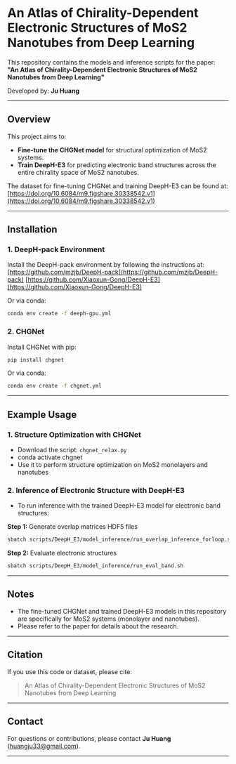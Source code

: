 # An Atlas of Chirality-Dependent Electronic Structures of MoS2 Nanotubes from Deep Learning

This repository contains the models and inference scripts for the paper:  
**"An Atlas of Chirality-Dependent Electronic Structures of MoS2 Nanotubes from Deep Learning"**

Developed by: **Ju Huang**

---

## Overview

This project aims to:

- **Fine-tune the CHGNet model** for structural optimization of MoS2 systems.
- **Train DeepH-E3** for predicting electronic band structures across the entire chirality space of MoS2 nanotubes.

The dataset for fine-tuning CHGNet and training DeepH-E3 can be found at:  
[https://doi.org/10.6084/m9.figshare.30338542.v1](https://doi.org/10.6084/m9.figshare.30338542.v1)

---

## Installation

### 1. DeepH-pack Environment

Install the DeepH-pack environment by following the instructions at:  
[https://github.com/mzjb/DeepH-pack](https://github.com/mzjb/DeepH-pack)
[https://github.com/Xiaoxun-Gong/DeepH-E3](https://github.com/Xiaoxun-Gong/DeepH-E3)

Or via conda:

```bash
conda env create -f deeph-gpu.yml
```

### 2. CHGNet

Install CHGNet with pip:

```bash
pip install chgnet
```

Or via conda:

```bash
conda env create -f chgnet.yml
```

---

## Example Usage

### 1. Structure Optimization with CHGNet

- Download the script: `chgnet_relax.py`
- conda activate chgnet
- Use it to perform structure optimization on MoS2 monolayers and nanotubes

### 2. Inference of Electronic Structure with DeepH-E3

- To run inference with the trained DeepH-E3 model for electronic band structures:

**Step 1:** Generate overlap matrices HDF5 files

```bash
sbatch scripts/DeepH_E3/model_inference/run_overlap_inference_forloop.sh
```

**Step 2:** Evaluate electronic structures

```bash
sbatch scripts/DeepH_E3/model_inference/run_eval_band.sh
```

---

## Notes

- The fine-tuned CHGNet and trained DeepH-E3 models in this repository are specifically for MoS2 systems (monolayer and nanotubes).
- Please refer to the paper for details about the research.
---

## Citation

If you use this code or dataset, please cite:

> An Atlas of Chirality-Dependent Electronic Structures of MoS2 Nanotubes from Deep Learning

---

## Contact

For questions or contributions, please contact **Ju Huang** ([huangju33@gmail.com](mailto:huangju33@gmail.com)).

---
